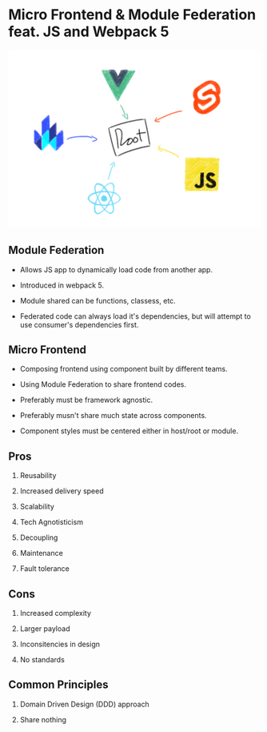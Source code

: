 # Micro Frontend & Module Federation feat. JS and Webpack 5

![](Micro-Frontend.png) 

## Module Federation
- Allows JS app to dynamically load code from another app.

- Introduced in webpack 5.

- Module shared can be functions, classess, etc.

- Federated code can always load it's dependencies, but will attempt to use consumer's dependencies first.

## Micro Frontend
- Composing frontend using component built by different teams.

- Using Module Federation to share frontend codes.

- Preferably must be framework agnostic.

- Preferably musn't share much state across components.

- Component styles must be centered either in host/root or module.

## Pros
1. Reusability

2. Increased delivery speed

3. Scalability

4. Tech Agnotisticism

5. Decoupling

6. Maintenance

7. Fault tolerance

## Cons
1. Increased complexity

2. Larger payload

3. Inconsitencies in design

4. No standards

## Common Principles
1. Domain Driven Design (DDD) approach

2. Share nothing